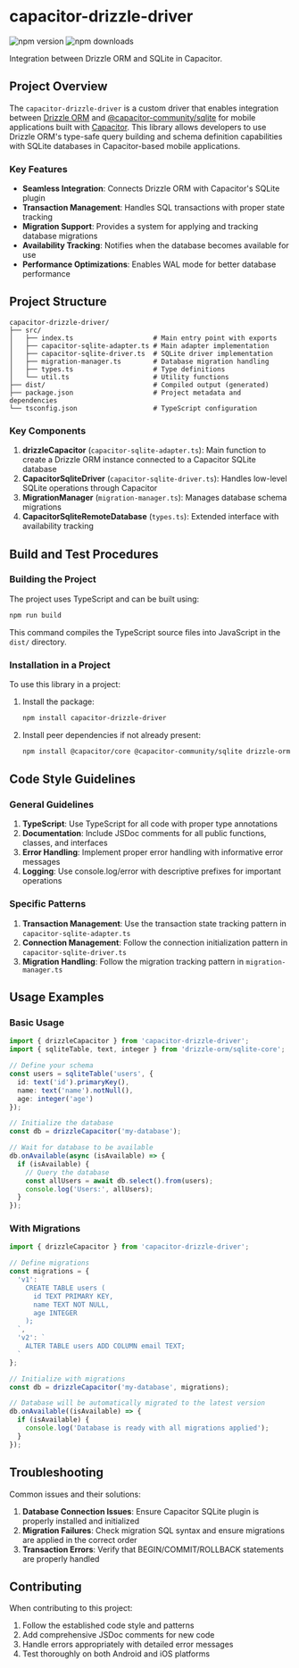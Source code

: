 # capacitor-drizzle-driver

![npm version](https://img.shields.io/npm/v/capacitor-drizzle-driver?style=flat-square)
![npm downloads](https://img.shields.io/npm/dm/capacitor-drizzle-driver?style=flat-square)

Integration between Drizzle ORM and SQLite in Capacitor.

## Project Overview

The `capacitor-drizzle-driver` is a custom driver that enables integration between [Drizzle ORM](https://orm.drizzle.team/) and [@capacitor-community/sqlite](https://github.com/capacitor-community/sqlite) for mobile applications built with [Capacitor](https://capacitorjs.com/). This library allows developers to use Drizzle ORM's type-safe query building and schema definition capabilities with SQLite databases in Capacitor-based mobile applications.

### Key Features

- **Seamless Integration**: Connects Drizzle ORM with Capacitor's SQLite plugin
- **Transaction Management**: Handles SQL transactions with proper state tracking
- **Migration Support**: Provides a system for applying and tracking database migrations
- **Availability Tracking**: Notifies when the database becomes available for use
- **Performance Optimizations**: Enables WAL mode for better database performance

## Project Structure

```
capacitor-drizzle-driver/
├── src/
│   ├── index.ts                    # Main entry point with exports
│   ├── capacitor-sqlite-adapter.ts # Main adapter implementation
│   ├── capacitor-sqlite-driver.ts  # SQLite driver implementation
│   ├── migration-manager.ts        # Database migration handling
│   ├── types.ts                    # Type definitions
│   └── util.ts                     # Utility functions
├── dist/                           # Compiled output (generated)
├── package.json                    # Project metadata and dependencies
└── tsconfig.json                   # TypeScript configuration
```

### Key Components

1. **drizzleCapacitor** (`capacitor-sqlite-adapter.ts`): Main function to create a Drizzle ORM instance connected to a Capacitor SQLite database
2. **CapacitorSqliteDriver** (`capacitor-sqlite-driver.ts`): Handles low-level SQLite operations through Capacitor
3. **MigrationManager** (`migration-manager.ts`): Manages database schema migrations
4. **CapacitorSqliteRemoteDatabase** (`types.ts`): Extended interface with availability tracking

## Build and Test Procedures

### Building the Project

The project uses TypeScript and can be built using:

```bash
npm run build
```

This command compiles the TypeScript source files into JavaScript in the `dist/` directory.

### Installation in a Project

To use this library in a project:

1. Install the package:
   ```bash
   npm install capacitor-drizzle-driver
   ```

2. Install peer dependencies if not already present:
   ```bash
   npm install @capacitor/core @capacitor-community/sqlite drizzle-orm
   ```

## Code Style Guidelines

### General Guidelines

1. **TypeScript**: Use TypeScript for all code with proper type annotations
2. **Documentation**: Include JSDoc comments for all public functions, classes, and interfaces
3. **Error Handling**: Implement proper error handling with informative error messages
4. **Logging**: Use console.log/error with descriptive prefixes for important operations

### Specific Patterns

1. **Transaction Management**: Use the transaction state tracking pattern in `capacitor-sqlite-adapter.ts`
2. **Connection Management**: Follow the connection initialization pattern in `capacitor-sqlite-driver.ts`
3. **Migration Handling**: Follow the migration tracking pattern in `migration-manager.ts`

## Usage Examples

### Basic Usage

```typescript
import { drizzleCapacitor } from 'capacitor-drizzle-driver';
import { sqliteTable, text, integer } from 'drizzle-orm/sqlite-core';

// Define your schema
const users = sqliteTable('users', {
  id: text('id').primaryKey(),
  name: text('name').notNull(),
  age: integer('age')
});

// Initialize the database
const db = drizzleCapacitor('my-database');

// Wait for database to be available
db.onAvailable(async (isAvailable) => {
  if (isAvailable) {
    // Query the database
    const allUsers = await db.select().from(users);
    console.log('Users:', allUsers);
  }
});
```

### With Migrations

```typescript
import { drizzleCapacitor } from 'capacitor-drizzle-driver';

// Define migrations
const migrations = {
  'v1': `
    CREATE TABLE users (
      id TEXT PRIMARY KEY,
      name TEXT NOT NULL,
      age INTEGER
    );
  `,
  'v2': `
    ALTER TABLE users ADD COLUMN email TEXT;
  `
};

// Initialize with migrations
const db = drizzleCapacitor('my-database', migrations);

// Database will be automatically migrated to the latest version
db.onAvailable((isAvailable) => {
  if (isAvailable) {
    console.log('Database is ready with all migrations applied');
  }
});
```

## Troubleshooting

Common issues and their solutions:

1. **Database Connection Issues**: Ensure Capacitor SQLite plugin is properly installed and initialized
2. **Migration Failures**: Check migration SQL syntax and ensure migrations are applied in the correct order
3. **Transaction Errors**: Verify that BEGIN/COMMIT/ROLLBACK statements are properly handled

## Contributing

When contributing to this project:

1. Follow the established code style and patterns
2. Add comprehensive JSDoc comments for new code
3. Handle errors appropriately with detailed error messages
4. Test thoroughly on both Android and iOS platforms